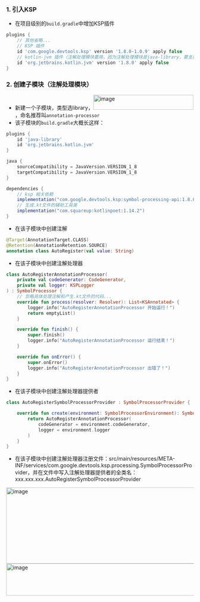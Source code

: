 ### 1. 引入KSP
- 在项目级别的`build.gradle`中增加KSP插件
```groovy
plugins {
    // 其他省略...
    // KSP 插件
    id 'com.google.devtools.ksp' version '1.8.0-1.0.9' apply false
    // kotlin-jvm 插件（注解处理模块要用，因为注解处理模块是java-library，要支持kotlin语言，就需要这个插件把kotlin代码编译成.class字节码文件）
    id 'org.jetbrains.kotlin.jvm' version '1.8.0' apply false
}
```

### 2. 创建子模块（注解处理模块）
- 新建一个子模块，类型选library，<img width="269" height="40" alt="image" src="https://github.com/user-attachments/assets/6f87256d-641b-4d09-a6fa-ac03eb901ae5" />，命名推荐叫`annotation-processor`
- 该子模块的`build.gradle`大概长这样：
```groovy
plugins {
    id 'java-library'
    id 'org.jetbrains.kotlin.jvm'
}

java {
    sourceCompatibility = JavaVersion.VERSION_1_8
    targetCompatibility = JavaVersion.VERSION_1_8
}

dependencies {
    // ksp 相关依赖
    implementation("com.google.devtools.ksp:symbol-processing-api:1.8.0-1.0.9")
    // 生成.kt文件的辅助工具类
    implementation("com.squareup:kotlinpoet:1.14.2")
}
```

- 在该子模块中创建注解
```kotlin
@Target(AnnotationTarget.CLASS)
@Retention(AnnotationRetention.SOURCE)
annotation class AutoRegister(val value: String)
```

- 在该子模块中创建注解处理器
```kotlin
class AutoRegisterAnnotationProcessor(
    private val codeGenerator: CodeGenerator,
    private val logger: KSPLogger
) : SymbolProcessor {
    // 忽略具体处理注解和产生.kt文件的代码...
    override fun process(resolver: Resolver): List<KSAnnotated> {
        logger.info("AutoRegisterAnnotationProcessor 开始运行！")
        return emptyList()
    }

    override fun finish() {
        super.finish()
        logger.info("AutoRegisterAnnotationProcessor 运行结束！")
    }

    override fun onError() {
        super.onError()
        logger.info("AutoRegisterAnnotationProcessor 出错了！")
    }
}
```

- 在该子模块中创建注解处理器提供者
```kotlin
class AutoRegisterSymbolProcessorProvider : SymbolProcessorProvider {

    override fun create(environment: SymbolProcessorEnvironment): SymbolProcessor {
        return AutoRegisterAnnotationProcessor(
            codeGenerator = environment.codeGenerator,
            logger = environment.logger
        )
    }
}
```

- 在该子模块中创建注解处理器注册文件：src/main/resources/META-INF/services/com.google.devtools.ksp.processing.SymbolProcessorProvider，并在文件中写入注解处理器提供者的全类名：xxx.xxx.xxx.AutoRegisterSymbolProcessorProvider
<img width="548" height="204" alt="image" src="https://github.com/user-attachments/assets/210141eb-1ba3-4784-a2de-c6a230fc593c" />
<img width="654" height="86" alt="image" src="https://github.com/user-attachments/assets/e5ee9d11-64c4-4d18-a193-3a82f09cf59d" />





